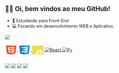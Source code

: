 ## 🐱‍🐉 Oi, bem vindos ao meu GitHub!

- 🌱 Estudando para Front-End
- 💻 Focando em desenvolvimento WEB e Aplicativo.

<div>
  <a href="https://github.com/diogowernek">
  <img height="180em" src="https://github-readme-stats.vercel.app/api?username=diogoaraujowernek&show_icons=true&theme=radical">
</div>

<div style="display: inline_block"><br>
  <img align="center" alt="HTML" height="30" width="40" src="https://raw.githubusercontent.com/devicons/devicon/master/icons/html5/html5-original.svg">
  <img align="center" alt="CSS" height="30" width="40" src="https://raw.githubusercontent.com/devicons/devicon/master/icons/css3/css3-original.svg">
  <img align="center" alt="Js" height="30" width="40" src="https://raw.githubusercontent.com/devicons/devicon/master/icons/javascript/javascript-plain.svg">       
  <img align="center" alt="React" height="30" width="40" src="https://cdn.jsdelivr.net/gh/devicons/devicon@latest/icons/react/react-original.svg" />
  <img align="center" alt="Py" height="30" width="40" src="https://cdn.jsdelivr.net/gh/devicons/devicon/icons/python/python-original.svg">
</div>  
          
 ##
 
<div> 

  <a href="https://www.instagram.com/dioggo.wernek/" target="_blank"><img src="https://img.shields.io/badge/-Instagram-%23E4405F?style=for-the-badge&logo=instagram&logoColor=white" target="_blank"></a>
  <a href="https://www.linkedin.com/in/diogowernek/" target="_blank"><img src="https://img.shields.io/badge/-LinkedIn-%230077B5?style=for-the-badge&logo=linkedin&logoColor=white" target="_blank"></a> 
  <a href = "mailto:diogowernek@outlook.com"><img src="https://img.shields.io/badge/-Gmail-%23333?style=for-the-badge&logo=gmail&logoColor=white" target="_blank"></a>
  <a href = "https://steamcommunity.com/id/Fatole/"><img src="https://img.shields.io/badge/Steam-000000?style=for-the-badge&logo=steam&logoColor=white" target="_blank"></a>
</div>
